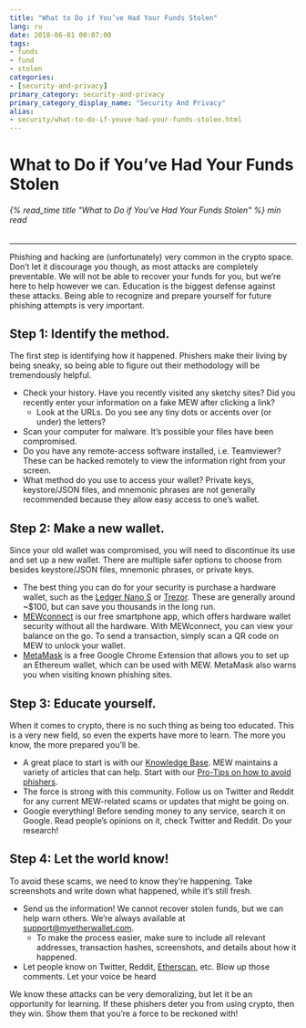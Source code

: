 ```yaml
---
title: "What to Do if You’ve Had Your Funds Stolen"
lang: ru
date: 2018-06-01 00:07:00
tags:
- funds
- fund
- stolen
categories:
- [security-and-privacy]
primary_category: security-and-privacy
primary_category_display_name: "Security And Privacy"
alias:
- security/what-to-do-if-youve-had-your-funds-stolen.html
---
```


# __What to Do if You’ve Had Your Funds Stolen__
###### {% read_time title "What to Do if You've Had Your Funds Stolen" %} min read
***

Phishing and hacking are (unfortunately) very common in the crypto space. Don’t let it discourage you though, as most attacks are completely preventable. We will not be able to recover your funds for you, but we’re here to help however we can. Education is the biggest defense against these attacks. Being able to recognize and prepare yourself for future phishing attempts is very important. 



## __Step 1: Identify the method.__
The first step is identifying how it happened. Phishers make their living by being sneaky, so being able to figure out their methodology will be tremendously helpful. 
* Check your history. Have you recently visited any sketchy sites? Did you recently enter your information on a fake MEW after clicking a link? 
    * Look at the URLs. Do you see any tiny dots or accents over (or under) the letters?
* Scan your computer for malware. It’s possible your files have been compromised.
* Do you have any remote-access software installed, i.e. Teamviewer? These can be hacked remotely to view the information right from your screen.
* What method do you use to access your wallet? Private keys, keystore/JSON files, and mnemonic phrases are not generally recommended because they allow easy access to one’s wallet.



## __Step 2: Make a new wallet.__
Since your old wallet was compromised, you will need to discontinue its use and set up a new wallet. There are multiple safer options to choose from besides keystore/JSON files, mnemonic phrases, or private keys. 
* The best thing you can do for your security is purchase a hardware wallet, such as the [Ledger Nano S][buyLedger] or [Trezor][buyTrezor]. These are generally around ~$100, but can save you thousands in the long run. 
* [MEWconnect][mewconnect] is our free smartphone app, which offers hardware wallet security without all the hardware. With MEWconnect, you can view your balance on the go. To send a transaction, simply scan a QR code on MEW to unlock your wallet.
* [MetaMask][metamask] is a free Google Chrome Extension that allows you to set up an Ethereum wallet, which can be used with MEW. MetaMask also warns you when visiting known phishing sites.



## __Step 3: Educate yourself.__
When it comes to crypto, there is no such thing as being too educated. This is a very new field, so even the experts have more to learn. The more you know, the more prepared you’ll be. 
* A great place to start is with our [Knowledge Base][kbmew]. MEW maintains a variety of articles that can help. Start with our [Pro-Tips on how to avoid phishers][protips]. 
* The force is strong with this community. Follow us on Twitter and Reddit for any current MEW-related scams or updates that might be going on.
* Google everything! Before sending money to any service, search it on Google. Read people’s opinions on it, check Twitter and Reddit. Do your research!



## __Step 4: Let the world know!__
To avoid these scams, we need to know they’re happening. Take screenshots and write down what happened, while it’s still fresh.
* Send us the information! We cannot recover stolen funds, but we can help warn others. We’re always available at support@myetherwallet.com. 
    * To make the process easier, make sure to include all relevant addresses, transaction hashes, screenshots, and details about how it happened.
* Let people know on Twitter, Reddit, [Etherscan][etherscan], etc. Blow up those comments. Let your voice be heard

We know these attacks can be very demoralizing, but let it be an opportunity for learning. If these phishers deter you from using crypto, then they win. Show them that you’re a force to be reckoned with! 

[buyLedger]: https://www.ledger.com/?r=fa4b
[buyTrezor]: https://shop.trezor.io/?a=myetherwallet.com
[mewconnect]: /ru/mewconnect/mewconnect-user-guide/
[metamask]: https://chrome.google.com/webstore/detail/metamask/nkbihfbeogaeaoehlefnkodbefgpgknn?hl=en
[kbmew]: https://kb.myetherwallet.com
[etherscan]: https://etherscan.io
[protips]: /ru/security-and-privacy/pro-tips-how-to-avoid-phishing-scams/